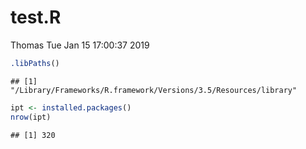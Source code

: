 test.R
================
Thomas
Tue Jan 15 17:00:37 2019

``` r
.libPaths()
```

    ## [1] "/Library/Frameworks/R.framework/Versions/3.5/Resources/library"

``` r
ipt <- installed.packages()
nrow(ipt)
```

    ## [1] 320
